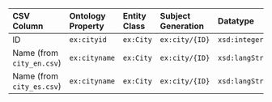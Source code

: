 | CSV Column | Ontology Property | Entity Class | Subject Generation | Datatype | Language Annotations |
| :--- | :--- | :--- | :--- | :--- |:--- |
| ID | `ex:cityid` | `ex:City` | `ex:city/{ID}` | `xsd:integer` | |
| Name (from `city_en.csv`) | `ex:cityname` | `ex:City` | `ex:city/{ID}` | `xsd:langString` | `@en` |
| Name (from `city_es.csv`) | `ex:cityname` | `ex:City` | `ex:city/{ID}` | `xsd:langString` | `@es` |
